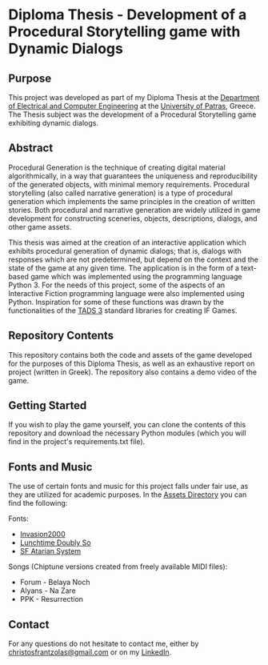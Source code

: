 # Diploma Thesis - Development of a Procedural Storytelling game with Dynamic Dialogs

## Purpose

This project was developed as part of my Diploma Thesis at the [Department of Electrical and Computer Engineering](http://www.ece.upatras.gr/index.php/en/ "Department of Electrical and Computer Engineering") at the [University of Patras](https://www.upatras.gr/en/), Greece. The Thesis subject was the development of a Procedural Storytelling game exhibiting dynamic dialogs.

## Abstract

Procedural Generation is the technique of creating digital material algorithmically, in a way that guarantees the uniqueness and reproducibility of the generated objects, with minimal memory requirements. Procedural storytelling (also called narrative generation) is a type of procedural generation which implements the same principles in the creation of written stories. Both procedural and narrative generation are widely utilized in game development for constructing sceneries, objects, descriptions, dialogs, and other game assets. 

This thesis was aimed at the creation of an interactive application which exhibits procedural generation of dynamic dialogs; that is, dialogs with responses which are not predetermined, but depend on the context and the state of the game at any given time. The application is in the form of a text-based game which was implemented using the programming language Python 3. For the needs of this project, some of the aspects of an Interactive Fiction programming language were also implemented using Python. Inspiration for some of these functions was drawn by the functionalities of the [TADS 3](http://www.tads.org) standard libraries for creating IF Games.

## Repository Contents

This repository contains both the code and assets of the game developed for the purposes of this Diploma Thesis, as well as an exhaustive report on project (written in Greek). The repository also contains a demo video of the game.

## Getting Started

If you wish to play the game yourself, you can clone the contents of this repository and download the necessary Python modules (which you will find in the project's requirements.txt file).

## Fonts and Music

The use of certain fonts and music for this project falls under fair use, as they are utilized for academic purposes. In the [Assets Directory](/Assets) you can find the following:

Fonts:
- [Invasion2000](https://www.1001fonts.com/invasion2000-font.html)
- [Lunchtime Doubly So](https://www.1001fonts.com/lunchtime-doubly-so-font.html)
- [SF Atarian System](https://www.1001fonts.com/sf-atarian-system-font.html)

Songs (Chiptune versions created from freely available MIDI files):
- Forum - Belaya Noch
- Alyans - Na Zare
- PPK - Resurrection

## Contact

For any questions do not hesitate to contact me, either by <christosfrantzolas@gmail.com> or on my [LinkedIn](https://www.linkedin.com/in/christos-frantzolas-0a37ba184/).
